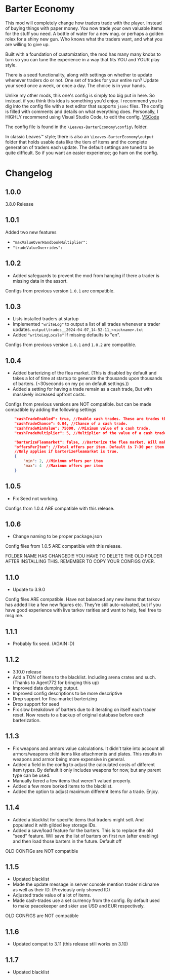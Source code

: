 # Barter Economy
This mod will completely change how traders trade with the player. Instead of buying things with paper money. You now trade your own valuable items for the stuff you need. A bottle of water for a new mag. or perhaps a golden rolex for a shiny new gun. Who knows what the traders want, and what you are willing to give up.

Built with a foundation of customization, the mod has many many knobs to turn so you can tune the experience in a way that fits YOU and YOUR play style.

There is a seed functionality, along with settings on whether to update whenever traders do or not. One set of trades for your entire run? Update your seed once a week, or once a day. The choice is in your hands.

Unlike my other mods, this one's config is simply too big put in here. So instead. if you think this idea is something you'd enjoy. I recommend you to dig into the config file with a text editor that supports ``jsonc`` files. The config is filled with comments and details on what everything does. Personally, I HIGHLY recommend using Visual Studio Code, to edit the config. [VSCode](https://code.visualstudio.com/)


The config file is found in the ``\Leaves-BarterEconomy\config\`` folder.

In classic Leaves™️ style; there is also an ``\Leaves-BarterEconomy\output`` folder that holds usable data like the tiers of items and the complete generation of traders each update. The default settings are tuned to be quite difficult. So if you want an easier experience; go ham on the config.

# Changelog
## 1.0.0
3.8.0 Release

## 1.0.1
Added two new features

- ``"maxValueOverHandbookMultiplier":``
- ``"tradeValueOverrides":``

## 1.0.2
- Added safeguards to prevent the mod from hanging if there a trader is missing data in the assort.

Configs from previous version ``1.0.1`` are compatible.

## 1.0.3
- Lists installed traders at startup
- Implemented ``"writeLog"`` to output a list of all trades whenever a trader updates. ``output\trades__2024-04-07_14-52-11_<nickname>.txt``
- Added  ``"writeLogLocale"`` If missing defaults to "en". 

Configs from previous version ``1.0.1`` and ``1.0.2`` are compatible.

## 1.0.4
- Added barterizing of the flea market. (This is disabled by default and takes a lot of time at startup to generate the thousands upon thousands of barters. (~30seconds on my pc on default settings.))
- Added a setting for having a trade remain as a cash trade, But with massively increased upfront costs. 

Configs from previous versions are NOT compatible. but can be made compatible by adding the following settings 
```json
    "cashTradeEnabled": true, //Enable cash trades. These are trades that should be barter trades, but are instead cash trades.
    "cashTradeChance": 0.04, //Chance of a cash trade.
    "cashTradeMinValue": 75000, //Minimum value of a cash trade.
    "cashTradeMultiplier": 5, //Multiplier of the value of a cash trade.

    "barterizeFleamarket": false, //Barterize the flea market. Will make the flea market a bit more interesting.
    "offersPerItem": //Total offers per item. Default is 7-30 per item. But this is INCREDIBLY SLOW to generate. I highly recommend not using too many offers per item.
    //Only applies if barterizeFleamarket is true.
    { 
        "min": 2, //Minimum offers per item
        "max": 4  //Maximum offers per item
    } 
```
## 1.0.5

- Fix Seed not working. 

Configs from 1.0.4 ARE compatible with this release.

## 1.0.6

- Change naming to be proper package.json 

Config files from 1.0.5 ARE compatible with this release.

FOLDER NAME HAS CHANGED!!!
YOU HAVE TO DELETE THE OLD FOLDER AFTER INSTALLING THIS. REMEMBER TO COPY YOUR CONFIGS OVER.

## 1.1.0

- Update to 3.9.0

Config files ARE compatible.
Have not balanced any new items that tarkov has added like a few new figures etc. They're still auto-valuated, but if you have good experience with live tarkov rarities and want to help, feel free to msg me.

## 1.1.1

- Probably fix seed. (AGAIN :D)

## 1.1.2

- 3.10.0 release
- Add a TON of items to the blacklist. Including arena crates and such. (Thanks to Agent772 for bringing this up)
- Improved data dumping output.
- Improved config descriptions to be more descriptive
- Drop support for flea-market barterizing
- Drop support for seed
- Fix slow breakdown of barters due to it iterating on itself each trader reset. Now resets to a backup of original database before each barterization.

## 1.1.3

- Fix weapons and armors value calculations. It didn't take into account all armors/weapons child items like attachments and plates. This results in weapons and armor being more expensive in general.
- Added a field in the config to adjust the calculated costs of different item types. By default it only includes weapons for now, but any parent type can be used.
- Manually tiered a few items that weren't valued properly.
- Added a few more borked items to the blacklist.
- Added the option to adjust maximum different items for a trade. Enjoy.

## 1.1.4

- Added a blacklist for specific items that traders might sell. And populated it with gilded key storage IDs.
- Added a save/load feature for the barters. This is to replace the old "seed" feature. Will save the list of barters on first run (after enabling) and then load those barters in the future. Default off

OLD CONFIGs are NOT compatible

## 1.1.5
- Updated blacklist
- Made the update message in server console mention trader nickname as well as their ID. (Previously only showed ID)
- Adjusted trade value of a lot of items.
- Made cash-trades use a set currency from the config. By default used to make peacekeeper and skier use USD and EUR respectively.

OLD CONFIGS are NOT compatible

## 1.1.6
- Updated compat to 3.11 (this release still works on 3.10)

## 1.1.7
- Updated blacklist